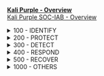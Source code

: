 **[Kali Purple - Overview](home)**  
[Kali Purple SOC-IAB - Overview](/010_10:-Kali-Purple-SOC-IAB---Overview)  


<details>
<summary>
100 - IDENTIFY
</summary> 

**101 - Kali-Violet**
- [Installation](/101_10:-Kali-Violet-Installation)
- [OpenCTI](/101_20:-OpenCTI-Installation)
- [GVM](/101_30:-GVM)
- [Elastic Agent](/101_40:-Elastic-Agent)  

</details>
<details>
<summary>
200 - PROTECT
</summary>

**201 - Byzantium**

- [Installation](/201_10:-Byzantium-installation)  
- [Aliases](/201_20:-Aliases)
- [Elastic Agent](/201_30:-Elastic-Agent)
- [Beats](/201_40:-Beats)

</details>
<details>
<summary>
300 - DETECT
</summary>

**301 - Kali-Purple**

- [Installation](/301_10:-Kali-Purple-installation)
- [Firewall Settings](/301_20:-Kali-Purple-firewall-settings)
- [Elastic stack](/301_31:-Elastic-Stack-Installation)
- [Fleet Server](/301_34:-Fleet-Server-Installation)
- [Metricbeat](/301_36:-Stack-Monitoring-with-Metricbeat)
- [Filebeat](/301_38:-Stack-Monitoring-with-Filebeat)

</details>
<details>
<summary>
400 - RESPOND
</summary>

**401 - Kali-Eminence**

- [Installation](/401_10:-Kali-Eminence-Installation)
- [Malcolm](/401_20:-Malcolm-Installation)
- [Elastic Agent](/401_30:-Elastic-Agent)


</details>
<details>
<summary>
500 - RECOVER
</summary>
</details>
<details>
<summary>
1000 - OTHERS
</summary>

**Kali-Heliotrope**

- [Installation](/O_1001_10:-Kali-Heliotrope-Installation)
- [Kali-Autopilot](/O_1001_20:-Kali-Autopilot)
- [Elastic Agent](/O_1001_30:-Elastic-Agent)

**Kali-Pearly**

- [Installation](/O_1101_10:-Kali-Pearly-Installation)

</details>